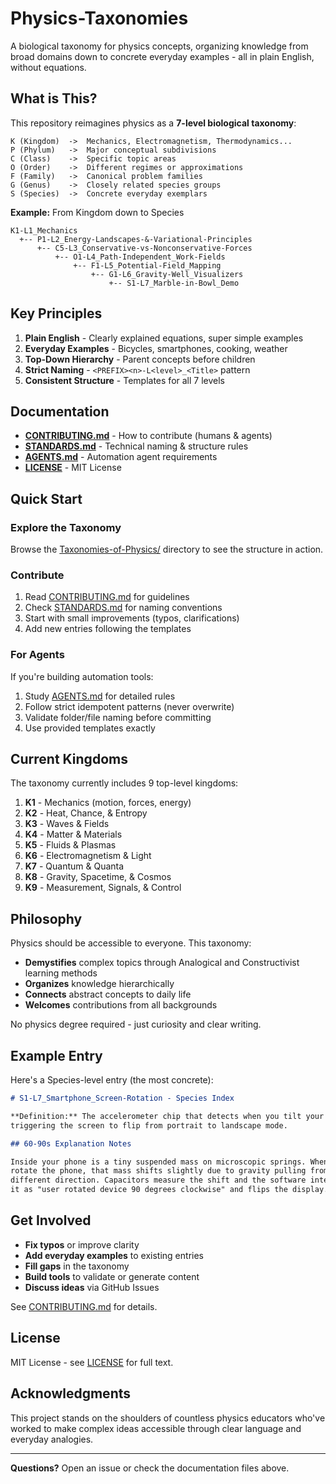 # Physics-Taxonomies

A biological taxonomy for physics concepts, organizing knowledge from broad domains down to concrete everyday examples - all in plain English, without equations.

## What is This?

This repository reimagines physics as a **7-level biological taxonomy**:

```
K (Kingdom)  ->  Mechanics, Electromagnetism, Thermodynamics...
P (Phylum)   ->  Major conceptual subdivisions
C (Class)    ->  Specific topic areas  
O (Order)    ->  Different regimes or approximations
F (Family)   ->  Canonical problem families
G (Genus)    ->  Closely related species groups
S (Species)  ->  Concrete everyday exemplars
```

**Example:** From Kingdom down to Species
```
K1-L1_Mechanics
  +-- P1-L2_Energy-Landscapes-&-Variational-Principles
      +-- C5-L3_Conservative-vs-Nonconservative-Forces
          +-- O1-L4_Path-Independent_Work-Fields
              +-- F1-L5_Potential-Field_Mapping
                  +-- G1-L6_Gravity-Well_Visualizers
                      +-- S1-L7_Marble-in-Bowl_Demo
```

## Key Principles

1. **Plain English** - Clearly explained equations, super simple examples
2. **Everyday Examples** - Bicycles, smartphones, cooking, weather
3. **Top-Down Hierarchy** - Parent concepts before children
4. **Strict Naming** - `<PREFIX><n>-L<level>_<Title>` pattern
5. **Consistent Structure** - Templates for all 7 levels

## Documentation

- **[CONTRIBUTING.md](CONTRIBUTING.md)** - How to contribute (humans & agents)
- **[STANDARDS.md](STANDARDS.md)** - Technical naming & structure rules
- **[AGENTS.md](AGENTS.md)** - Automation agent requirements
- **[LICENSE](LICENSE)** - MIT License

## Quick Start

### Explore the Taxonomy

Browse the [Taxonomies-of-Physics/](Taxonomies-of-Physics/) directory to see the structure in action.

### Contribute

1. Read [CONTRIBUTING.md](CONTRIBUTING.md) for guidelines
2. Check [STANDARDS.md](STANDARDS.md) for naming conventions  
3. Start with small improvements (typos, clarifications)
4. Add new entries following the templates

### For Agents

If you're building automation tools:
1. Study [AGENTS.md](AGENTS.md) for detailed rules
2. Follow strict idempotent patterns (never overwrite)
3. Validate folder/file naming before committing
4. Use provided templates exactly

## Current Kingdoms

The taxonomy currently includes 9 top-level kingdoms:

1. **K1** - Mechanics (motion, forces, energy)
2. **K2** - Heat, Chance, & Entropy
3. **K3** - Waves & Fields
4. **K4** - Matter & Materials
5. **K5** - Fluids & Plasmas
6. **K6** - Electromagnetism & Light
7. **K7** - Quantum & Quanta
8. **K8** - Gravity, Spacetime, & Cosmos
9. **K9** - Measurement, Signals, & Control

## Philosophy

Physics should be accessible to everyone. This taxonomy:

- **Demystifies** complex topics through Analogical and Constructivist learning methods
- **Organizes** knowledge hierarchically  
- **Connects** abstract concepts to daily life
- **Welcomes** contributions from all backgrounds

No physics degree required - just curiosity and clear writing.

## Example Entry

Here's a Species-level entry (the most concrete):

```markdown
# S1-L7_Smartphone_Screen-Rotation - Species Index

**Definition:** The accelerometer chip that detects when you tilt your phone, 
triggering the screen to flip from portrait to landscape mode.

## 60-90s Explanation Notes

Inside your phone is a tiny suspended mass on microscopic springs. When you 
rotate the phone, that mass shifts slightly due to gravity pulling from a 
different direction. Capacitors measure the shift and the software interprets 
it as "user rotated device 90 degrees clockwise" and flips the display.
```

## Get Involved

- **Fix typos** or improve clarity
- **Add everyday examples** to existing entries
- **Fill gaps** in the taxonomy
- **Build tools** to validate or generate content
- **Discuss ideas** via GitHub Issues

See [CONTRIBUTING.md](CONTRIBUTING.md) for details.

## License

MIT License - see [LICENSE](LICENSE) for full text.

## Acknowledgments

This project stands on the shoulders of countless physics educators who've worked to make complex ideas accessible through clear language and everyday analogies.

---

**Questions?** Open an issue or check the documentation files above.
